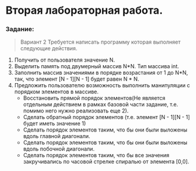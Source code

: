 Вторая лабораторная работа.
===============================

### Задание:
> Вариант 2
Требуется написать программу которая выполняет следующие действия.
1) Получить от пользователя значение N.
2) Выделить память под двумерный массив N*N. Тип массива int.
3) Заполнить массив значениями в порядке возрастания от 1 до N*N, так, что элемент [N - 1][N - 1] будет равен N * N.
4) Предложить пользователю возможность выполнить манипуляции с порядком элементов в массиве.
   - Восстановить прямой порядок элементов(Не является отдельным действием в рамках базовой части задание, т.е. помимо него нужно реализовать еще 2).
   - Сделать обратный порядок элементов (т.е. элемент [N - 1][N - 1] будет иметь значение 1)
   - Сделать порядок элементов таким, что бы они были выложены вдоль главной диагонали.
   - Сделать порядок элементов таким, что бы они были выложены вдоль побочной диагонали.
   - Сделать порядок элементов таким, что бы все значения закручивались по часовой стрелке спиралью от элемента [0,0].
